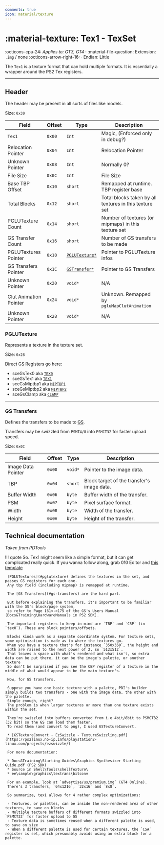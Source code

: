 ```yaml
---
comments: true
icon: material/texture
---
```


# :material-texture: Tex1 - TexSet

:octicons-cpu-24: *Applies to: GT3, GT4* · :material-file-question: Extension: `.img` / none :octicons-arrow-right-16: · Endian: Little

The `Tex1` is a texture format that can hold multiple formats. It is essentially a wrapper around the PS2 Tex registers.

---

## Header

The header may be present in all sorts of files like models.

Size: `0x30`

Field                   | Offset         | Type               | Description                                                                         |
----------------        | ------------   | ----------         | --------------------------------------                                              |
`Tex1`                  |  `0x00`        | `Int`              | Magic, (Enforced only in debug?)                                                    |
Relocation Pointer      |  `0x04`        | `Int`              | Relocation Pointer                                                                  |
Unknown Pointer         |  `0x08`        | `Int`              | Normally 0?                                                                         |
File Size               |  `0x0C`        | `Int`              | File Size                                                                           |
Base TBP Offset         |  `0x10`        | `short`            | Remapped at runtime. TBP register base                                              |
Total Blocks            |  `0x12`        | `short`            | Total blocks taken by all textures in this texture set                              |
PGLUTexture Count       |  `0x14`        | `short`            | Number of textures (or mipmaps) in this texture set                                 |
GS Transfer Count       |  `0x16`        | `short`            | Number of GS transfers to be made                                                   |
PGLUTextures Pointer    |  `0x18`        | [`PGLUTexture*`](#pglutexture)     | Pointer to PGLUTexture infos                                                        |
GS Transfers Pointer    |  `0x1C`        | [`GSTransfer*`](#gs-transfers)      | Pointer to GS Transfers                                                             |
Unknown Pointer         |  `0x20`        | `void*`            | N/A                                                                                 |
Clut Animation Pointer  |  `0x24`        | `void*`       | Unknown. Remapped by `pgluMapClutAnimation`                                              |
Unknown Pointer         |  `0x28`        | `void*`            | N/A                                                                                 |

### PGLUTexture

Represents a texture in the texture set.

Size: `0x28`

Direct GS Registers go here:

* sceGsTex0 aka [`TEX0`](https://psi-rockin.github.io/ps2tek/#gstextures)
* sceGsTex1 aka [`TEX1`](https://psi-rockin.github.io/ps2tek/#gstextures)
* sceGsMiptbp1 aka [`MIPTBP1`](https://github.com/PCSX2/pcsx2/blob/ada291c0f663ea63a9fdc57453c84613fbcb3635/pcsx2/GS/GSRegs.h#L681)
* sceGsMiptbp2 aka [`MIPTBP2`](https://github.com/PCSX2/pcsx2/blob/ada291c0f663ea63a9fdc57453c84613fbcb3635/pcsx2/GS/GSRegs.h#L691)
* sceGsClamp aka [`CLAMP`](https://github.com/PCSX2/pcsx2/blob/ada291c0f663ea63a9fdc57453c84613fbcb3635/pcsx2/GS/GSRegs.h#L566)

--- 

### GS Transfers

Defines the transfers to be made to [GS](https://www.psdevwiki.com/ps2/Graphics_Synthesizer).

Transfers may be swizzled from `PSMT4/8` into `PSMCT32` for faster upload speed.

Size: `0x0C`

Field                   | Offset         | Type      | Description                                |
----------------        | ------------   | ----------| --------------------------------------     |
Image Data Pointer      |  `0x00`        | `void*`   | Pointer to the image data.                 |
TBP                     |  `0x04`        | `short`   | Block target of the transfer's image data. |
Buffer Width            |  `0x06`        | `byte`    | Buffer width of the transfer.              |
PSM                     |  `0x07`        | `byte`    | Pixel surface format.                      |
Width                   |  `0x08`        | `byte`    | Width of the transfer.                     |
Height                  |  `0x0A`        | `byte`    | Height of the transfer.                    |

## Technical documentation

*Taken from PDTools*

!!! quote
     So. Tex1 might seem like a simple format, but it can get complicated really quick.
     If you wanna follow along, grab 010 Editor and [this template](https://github.com/Nenkai/GT-File-Specifications-Documentation/blob/master/Formats/GT4/GT4_Tex1_TexSet.bt)
     
     [PGLUTextures](#pglutexture) defines the textures in the set, and passes GS registers for each one. 
     Any tbp field (including mipmap) is remapped at runtime. 
     
     The [GS Transfers](#gs-transfers) are the hard part. 
     
     But before explaining the transfers, it's important to be familiar with the GS's block/page system,
     so refer to Page 161<->175 of the GS's Users Manual (Docs&Training\HardwareManuals in PS2 SDK).
     
     The important registers to keep in mind are `TBP` and `CBP` (in `tex0`). These are block pointers/offsets.
     
     Blocks kinda work as a separate coordinate system. For texture sets, some optimization is made as to where the textures go.
     When you have a texture that's for instance `350x350`, the height and width are raised to the next power of 2, so `512x512`.
     That leaves a space with what's rendered and what isn't, so extra data can be put there, it can be the image's palette, or another texture
     So don't be surprised if you see the CBP register of a texture in the middle of what would appear to be the main texture's.
     
     Now, for GS transfers.
     
     Suppose you have one basic texture with a palette, PDI's builder simply builds two transfers - one with the image data, the other with the palette.
     Simple enough, right?
     The problem is when larger textures or more than one texture exists within the set.
     
     They're swizzled into buffers converted from i.e 4bit/8bit to PSMCT32 (32 bit) so the GS can load them faster.
     To read them (and convert to png), I used GSTextureConvert.

     * [GSTextureConvert - EzSwizzle - TextureSwizzling.pdf](https://ps2linux.no-ip.info/playstation2-linux.com/projects/ezswizzle/)
     
     For more documentation:

     * Docs&Training\Starting Guides\Graphics Synthesizer Starting Guide.pdf (PS2 SDK)
     * Source in Shell\Tools\shellTexture\
     * ee\sample\graphics\textrans\bitconv
     
     For an example, look at `advertise/us/premium.img` (GT4 Online).
     There's 3 transfers, `64x1216`, `32x16` and `8x8`.
     
     So summarize, tex1 allows for 4 rather complex optimizations:

     - Textures, or palettes, can be inside the non-rendered area of other textures, to save on blocks
     - Multiple texture buffers of different formats swizzled into `PSMCT32` for faster upload to GS
     - Texture data is sometimes reused when a different palette is used, to save on size
     - When a different palette is used for certain textures, the `CSA` register is set, which presumably avoids using an extra block for a palette.